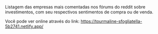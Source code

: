 Listagem das empresas mais comentadas nos fórums do reddit sobre investimentos, com seu respectivos sentimentos de compra ou de venda.

Você pode ver online através do link: https://tourmaline-sfogliatella-5b2741.netlify.app/
